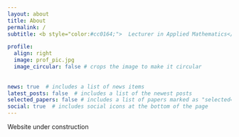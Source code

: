 ```yaml
---
layout: about
title: About
permalink: /
subtitle: <b style="color:#cc0164;">  Lecturer in Applied Mathematics</b>  <span style="color:#cc0164;" >&#124;</span>   <b style="color:#cc0164;"> PhD </b>

profile:
  align: right
  image: prof_pic.jpg
  image_circular: false # crops the image to make it circular
  
    
news: true  # includes a list of news items
latest_posts: false  # includes a list of the newest posts
selected_papers: false # includes a list of papers marked as "selected={true}"
social: true  # includes social icons at the bottom of the page
---
```


Website under construction


